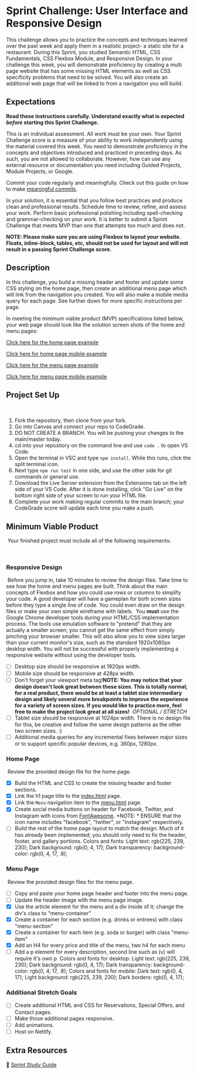 # Sprint Challenge: User Interface and Responsive Design

This challenge allows you to practice the concepts and techniques learned over the past week and apply them in a realistic project- a static site for a restaurant. During this Sprint, you studied Semantic HTML, CSS Fundamentals, CSS Flexbox Module, and Responsive Design. In your challenge this week, you will demonstrate proficiency by creating a multi page website that has some missing HTML elements as well as CSS specificity problems that need to be solved. You will also create an additional web page that will be linked to from a navigation you will build.


## Expectations

**Read these instructions carefully. Understand exactly what is expected _before_ starting this Sprint Challenge.**

This is an individual assessment. All work must be your own. Your Sprint Challenge score is a measure of your ability to work independently using the material covered this week. You need to demonstrate proficiency in the concepts and objectives introduced and practiced in preceding days. As such, you are not allowed to collaborate. However, how can use any external resource or documentation you need including Guided Projects, Module Projects, or Google.

Commit your code regularly and meaningfully. Check out this guide on how to make [meaningful commits](https://cbea.ms/git-commit/).

In your solution, it is essential that you follow best practices and produce clean and professional results. Schedule time to review, refine, and assess your work. Perform basic professional polishing including spell-checking and grammar-checking on your work. It is better to submit a Sprint Challenge that meets MVP than one that attempts too much and does not.

**NOTE: Please make sure you are using Flexbox to layout your website. Floats, inline-block, tables, etc, should not be used for layout and will not result in a passing Sprint Challenge score.**


## Description

In this challenge, you build a missing header and footer and update some CSS styling on the home page, then create an additional menu page which will link from the navigation you created. You will also make a mobile media query for each page. See further down for more specific instructions per page.

In meeting the minimum viable product (MVP) specifications listed below, your web page should look like the solution screen shots of the home and menu pages:

[Click here for the home page example](https://i.ibb.co/SRcbcdH/home-desktop.png)

[Click here for home page mobile example](https://i.ibb.co/svmmXzn/home-mobile.png)

[Click here for the menu page example](https://i.ibb.co/NxLyLCH/menu-desktop.png)

[Click here for menu page mobile example](https://i.ibb.co/Wsc2vpz/menu-mobile.png)


## Project Set Up
​
1. Fork the repository, then clone from your fork.
2. Go into Canvas and connect your repo to CodeGrade.
4. DO NOT CREATE A BRANCH. You will be pushing your changes to the main/master today.
5. cd into your repository on the command line and use `code .` to open VS Code.
6. Open the terminal in VSC and type `npm install`. While this runs, click the split terminal icon.
7. Next type `npm run test` in one side, and use the other side for git commands or general use.
8. Download the Live Server extension from the Extensions tab on the left side of your VS Code. After it is done installing, click "Go Live" on the bottom right side of your screen to run your HTML file.
9. Complete your work making regular commits to the main branch; your CodeGrade score will update each time you make a push.
​
​
## Minimum Viable Product
​
Your finished project must include all of the following requirements:
 
​
### Responsive Design 
​
Before you jump in, take 10 minutes to review the design files. Take time to see how the home and menu pages are built. Think about the main concepts of Flexbox and how you could use rows or columns to simplify your code. A good developer will have a gameplan for both screen sizes before they type a single line of code. You could even draw on the design files or make your own simple wireframe with labels.
​
You **must** use the Google Chrome developer tools during your HTML/CSS implementation process. The tools use emulation software to "pretend" that they are actually a smaller screen; you cannot get the same effect from simply pinching your browser smaller. This will also allow you to view sizes larger than your current monitor's size, such as the standard 1920x1080px desktop width. You will not be successful with properly implementing a responsive website without using the developer tools.
​
* [ ] Desktop size should be responsive at 1920px width.
* [ ] Mobile size should be responsive at 428px width.
* [ ] Don't forget your viewport meta tag!
​
**NOTE: You may notice that your design doesn't look great between these sizes. This is totally normal; for a real product, there would be at least a tablet size intermediary design and likely several more breakpoints to improve the experience for a variety of screen sizes. If you would like to practice more, feel free to make the project look great at all sizes!**
​
*OPTIONAL / STRETCH*
* [ ] Tablet size should be responsive at 1024px width. There is no design file for this, be creative and follow the same design patterns as the other two screen sizes. :)
* [ ] Additional media queries for any incremental fixes between major sizes or to support specific popular devices, e.g. 360px, 1280px.
​
​
### Home Page
​
Review the provided design file for the home page.
​
* [x] Build the HTML and CSS to create the missing header and footer sections.
* [x] Link the h1 page title to the [index.html](index.html) page.
* [x] Link the `Menu` navigation item to the [menu.html](menu.html) page.
* [x] Create social media buttons on header for Facebook, Twitter, and Instagram with icons from [FontAwesome](https://fontawesome.com/search). *NOTE: * ENSURE that the icon name includes "facebook", "twitter", or "instagram" respectively.
* [ ] Build the rest of the home page layout to match the design. Much of it has already been implemented; you should only need to fix the header, footer, and gallery portions.
​
Colors and fonts:
Light text: rgb(225, 239, 230);
Dark background: rgb(0, 4, 17);
Dark transparency: background-color: rgb(0, 4, 17, .8);
​
​
### Menu Page
​
Review the provided design files for the menu page.
​
* [ ] Copy and paste your home page header and footer into the menu page.
* [ ] Update the header image with the menu page image.
* [x] Use the article element for the menu and a div inside of it; change the div's class to "menu-container"
* [x] Create a container for each section (e.g. drinks or entrees) with class "menu-section"
* [x] Create a container for each item (e.g. soda or burger) with class "menu-item"
* [x] Add an H4 for every price and title of the menu, two h4 for each menu
* [ ] Add a p element for every description, second line such as (v) will require it's own p
​
Colors and fonts for desktop:
Light text: rgb(225, 239, 230);
Dark background: rgb(0, 4, 17);
Dark transparency: background-color: rgb(0, 4, 17, .8);
​
Colors and fonts for mobile: 
Dark text: rgb(0, 4, 17);
Light background: rgb(225, 239, 230);
Dark borders: rgb(0, 4, 17);
​
​
### Additional Stretch Goals
* [ ] Create additional HTML and CSS for Reservations, Special Offers, and Contact pages.
* [ ] Make those additional pages responsive.
* [ ] Add animations.
* [ ] Host on Netlify.
​
​
## Extra Resources 
🦄 [Sprint Study Guide](https://bloomtech.notion.site/bloomtech/Unit-1-Sprint-3-Study-Guide-8769748b8c284f7095f6542fe24192a7)
